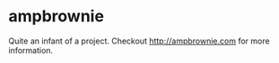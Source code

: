 ampbrownie
==========

Quite an infant of a project. Checkout http://ampbrownie.com for more information. 
